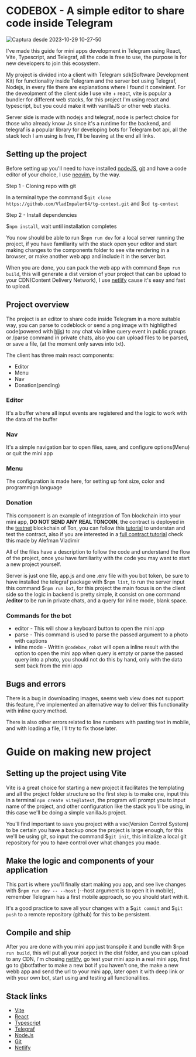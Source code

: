 # CODEBOX - A simple editor to share code inside Telegram
![Captura desde 2023-10-29 10-27-50](https://github.com/VladImpaler64/codebox/assets/115114507/294312c9-b6f6-4119-8faa-8c604b55efee)

I've made this guide for mini apps development in Telegram using React, Vite, Typescript, and Telegraf, all the code is free to use, the purpose is for new developers to join this ecosystem.

My project is divided into a client with Telegram sdk(Software Development Kit) for functionality inside Telegram and the server bot using Telegraf, Nodejs, in every file there are explanations where I found it convinient. For the deveolpment of the client side I use vite + react, vite is popular a bundler for different web stacks, for this project I'm using react and typescript, but you could make it with vanillaJS or other web stacks.

Server side is made with nodejs and telegraf, node is perfect choice for those who already know Js since it's a runtime for the backend, and telegraf is a popular library for developing bots for Telegram bot api, all the stack tech I am using is free, I'll be leaving at the end all links.

## Setting up the project

Before setting up you'll need to have installed [nodeJS](https://nodejs.org/en/download), [git](https://git-scm.com/downloads) and have a code editor of your choice, I use [neovim](https://neovim.io/), by the way.

Step 1 - Cloning repo with git

In a terminal type the command $`git clone https://github.com/VladImpaler64/tg-contest.git` and $`cd tg-contest`

Step 2 - Install dependencies

$`npm install`, wait until installation completes

You now should be able to run $`npm run dev` for a local server running the project, if you have familiarity with the stack open your editor and start making changes to the components folder to see vite rendering in a browser, or make another web app and include it in the server bot.

When you are done, you can pack the web app with command $`npm run build`, this will generate a dist version of your project that can be upload to your CDN(Content Delivery Network), I use [netlify](https://www.netlify.com/) cause it's easy and fast to upload.

## Project overview

The project is an editor to share code inside Telegram in a more suitable way, you can parse to codeblock or send a png image with highligthed code(powered with [hljs](https://highlightjs.org/)) to any chat via inline query event in public groups or /parse command in private chats, also you can upload files to be parsed, or save a file, (at the moment only saves into txt). 

The client has three main react components: 

* Editor
* Menu
* Nav
* Donation(pending)

### Editor
It's a buffer where all input events are registered and the logic to work with the data of the buffer

### Nav
It's a simple navigation bar to open files, save, and configure options(Menu) or quit the mini app

### Menu
The configuration is made here, for setting up font size, color and programmign language

### Donation
This component is an example of integration of Ton blockchain into your mini app, **DO NOT SEND ANY REAL TONCOIN**, the contract is deployed in the [testnet](https://testnet.tonscan.org/) blockchain of Ton, you can follow this [tutorial](https://ton-community.github.io/tutorials/01-wallet/) to understan and test the contract, also if you are interested in a [full contract tutorial](https://www.youtube.com/@AlefmanVladimirEN-xb4pq/videos) check this made by Alefman Vladimir

All of the files have a description to follow the code and understand the flow of the project, once you have familiarity with the code you may want to start a new project yourself.

Server is just one file, app.js and one .env file with you bot token, be sure to have installed the telegraf package with $`npm list`, to run the server input this command $`npm run bot`, for this project the main focus is on the client side so the logic in backend is pretty simple, it consist on one command **/editor** to be run in private chats, and a query for inline mode, blank space.

### Commands for the bot
- editor - This will show a keyboard button to open the mini app
- parse - This command is used to parse the passed argument to a photo with captions
- inline mode - Writtin `@codebox_robot` will open a inline result with the option to open the mini app when query is empty or parse the passed query into a photo, you should not do this by hand, only with the data sent back from the mini app

## Bugs and errors
There is a bug in downloading images, seems web view does not support this feature, I've implemented an alternative way to deliver this functionality with inline query method.

There is also other errors related to line numbers with pasting text in mobile, and with loading a file, I'll try to fix those later.

# Guide on making new project

## Setting up the project using Vite

Vite is a great choice for starting a new project it facilitates the templating and all the project folder structure so the first step is to make one, input this in a terminal `npm create vite@latest`, the program will prompt you to input name of the project, and other configuration like the stack you'll be using, in this case we'll be doing a simple vanillaJs project.

You'll find important to save you project with a vsc(Version Control System) to be certain you have a backup once the project is large enough, for this we'll be using git, so input the command $`git init`, this initialize a local git repository for you to have control over what changes you made.

## Make the logic and components of your application

This part is where you'll finally start making you app, and see live changes with $`npm run dev -- --host` (--host argument is to open it in mobile), remember Telegram has a first mobile approach, so you should start with it.

It's a good practice to save all your changes with a $`git commit` and $`git push` to a remote repository (github) for this to be persistent.

## Compile and ship

After you are done with you mini app just transpile it and bundle with $`npm run build`, this will put all your porject in the dist folder, and you can upload to any CDN, I'm chosing [netlify](https://www.netlify.com/), go test your mini app in a real mini app, first go to @botfather to make a new bot if you haven't one, the make a new webb app and send the url to your mini app, later open it with deep link or with your own bot, start using and testing all functionalities.

## Stack links

- [Vite](https://vitejs.dev/)
- [React](https://es.react.dev/)
- [Typescript](https://www.typescriptlang.org/)
- [Telegraf](https://telegrafjs.org/)
- [NodeJs](https://nodejs.org/)
- [Git](https://git-scm.com/)
- [Netlify](https://www.netlify.com/)

